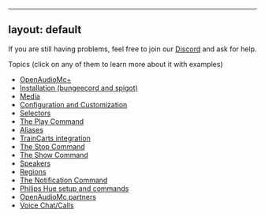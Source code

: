 ---
layout: default
--
If you are still having problems, feel free to join our [Discord](https://discord.openaudiomc.net/) and ask for help.

Topics (click on any of them to learn more about it with examples)
 - [OpenAudioMc+](OpenAudioMc+.md)
 - [Installation (bungeecord and spigot)](installation.md)
 - [Media](media.md)
 - [Configuration and Customization](configuration.md)
 - [Selectors](selectors.md)
 - [The Play Command](play.md)
 - [Aliases](alias.md)
 - [TrainCarts integration](traincarts.md)
 - [The Stop Command](stop.md)
 - [The Show Command](show.md)
 - [Speakers](speakers.md)
 - [Regions](regions.md)
 - [The Notification Command](notifications.md)
 - [Philips Hue setup and commands](hue.md)
 - [OpenAudioMc partners](partners.md)
 - [Voice Chat/Calls](voicechat.md)